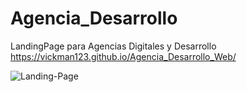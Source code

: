 # Agencia_Desarrollo

LandingPage para Agencias Digitales y Desarrollo
https://vickman123.github.io/Agencia_Desarrollo_Web/


![Landing-Page](https://user-images.githubusercontent.com/68364639/121410015-c02cc880-c927-11eb-9930-bf989f67985e.png)

